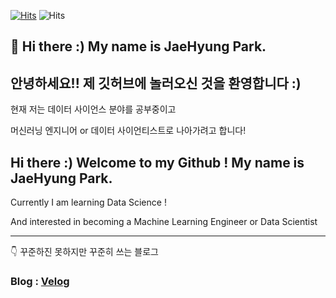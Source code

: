 [![Hits](https://hits.seeyoufarm.com/api/count/incr/badge.svg?url=https%3A%2F%2Fgithub.com%2Fjbro321)](https://hits.seeyoufarm.com) ![Hits](https://img.shields.io/github/followers/jbro321?label=Follow)

## 👋 Hi there :) My name is JaeHyung Park.

## 안녕하세요!! 제 깃허브에 놀러오신 것을 환영합니다 :)

현재 저는 데이터 사이언스 분야를 공부중이고

머신러닝 엔지니어 or 데이터 사이언티스트로 나아가려고 합니다!

## Hi there :) Welcome to my Github ! My name is JaeHyung Park.

Currently I am learning Data Science !

And interested in becoming a Machine Learning Engineer or Data Scientist

---

👇 꾸준하진 못하지만 꾸준히 쓰는 블로그

### Blog : [Velog](https://velog.io/@jbro321)

<!--
**jbro321/jbro321** is a ✨ _special_ ✨ repository because its `README.md` (this file) appears on your GitHub profile.

Here are some ideas to get you started:

- 🔭 I’m currently working on ...
- 🌱 I’m currently learning ...
- 👯 I’m looking to collaborate on ...
- 🤔 I’m looking for help with ...
- 💬 Ask me about ...
- 📫 How to reach me: ...
- 😄 Pronouns: ...
- ⚡ Fun fact: ...
-->
